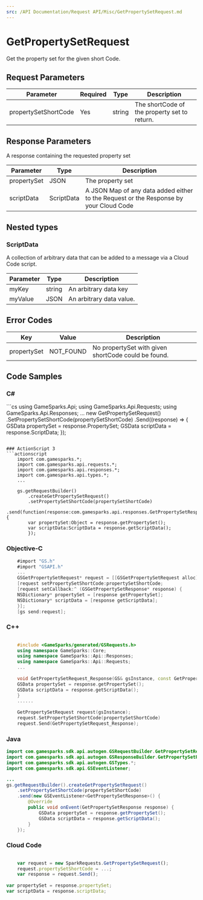 ```yaml
---
src: /API Documentation/Request API/Misc/GetPropertySetRequest.md
---
```


# GetPropertySetRequest


Get the property set for the given short Code.


## Request Parameters

Parameter | Required | Type | Description
--------- | -------- | ---- | -----------
propertySetShortCode | Yes | string | The shortCode of the property set to return.

## Response Parameters


A response containing the requested property set

Parameter | Type | Description
--------- | ---- | -----------
propertySet | JSON | The property set
scriptData | ScriptData | A JSON Map of any data added either to the Request or the Response by your Cloud Code

## Nested types

### ScriptData

A collection of arbitrary data that can be added to a message via a Cloud Code script.

Parameter | Type | Description
--------- | ---- | -----------
myKey | string | An arbitrary data key
myValue | JSON | An arbitrary data value.

## Error Codes

Key | Value | Description
--------- | ----------- | -----------
propertySet | NOT_FOUND | No propertySet with given shortCode could be found.

## Code Samples

<h3>C#</h3>
```cs
	using GameSparks.Api;
	using GameSparks.Api.Requests;
	using GameSparks.Api.Responses;
	...
	new GetPropertySetRequest()
		.SetPropertySetShortCode(propertySetShortCode)
		.Send((response) => {
		GSData propertySet = response.PropertySet; 
		GSData scriptData = response.ScriptData; 
		});

```

### ActionScript 3
```actionscript
	import com.gamesparks.*;
	import com.gamesparks.api.requests.*;
	import com.gamesparks.api.responses.*;
	import com.gamesparks.api.types.*;
	...
	
	gs.getRequestBuilder()
	    .createGetPropertySetRequest()
		.setPropertySetShortCode(propertySetShortCode)
		.send(function(response:com.gamesparks.api.responses.GetPropertySetResponse):void {
		var propertySet:Object = response.getPropertySet(); 
		var scriptData:ScriptData = response.getScriptData(); 
		});

```

### Objective-C
```objectivec
	#import "GS.h"
	#import "GSAPI.h"
	...
	GSGetPropertySetRequest* request = [[GSGetPropertySetRequest alloc] init];
	[request setPropertySetShortCode:propertySetShortCode;
	[request setCallback:^ (GSGetPropertySetResponse* response) {
	NSDictionary* propertySet = [response getPropertySet]; 
	NSDictionary* scriptData = [response getScriptData]; 
	}];
	[gs send:request];

```

### C++
```cpp

	#include <GameSparks/generated/GSRequests.h>
	using namespace GameSparks::Core;
	using namespace GameSparks::Api::Responses;
	using namespace GameSparks::Api::Requests;
	...
	
	void GetPropertySetRequest_Response(GS& gsInstance, const GetPropertySetResponse& response) {
	GSData propertySet = response.getPropertySet(); 
	GSData scriptData = response.getScriptData(); 
	}
	......
	
	GetPropertySetRequest request(gsInstance);
	request.SetPropertySetShortCode(propertySetShortCode)
	request.Send(GetPropertySetRequest_Response);
```

### Java
```java
import com.gamesparks.sdk.api.autogen.GSRequestBuilder.GetPropertySetRequest;
import com.gamesparks.sdk.api.autogen.GSResponseBuilder.GetPropertySetResponse;
import com.gamesparks.sdk.api.autogen.GSTypes.*;
import com.gamesparks.sdk.api.GSEventListener;

...
gs.getRequestBuilder().createGetPropertySetRequest()
	.setPropertySetShortCode(propertySetShortCode)
	.send(new GSEventListener<GetPropertySetResponse>() {
		@Override
		public void onEvent(GetPropertySetResponse response) {
			GSData propertySet = response.getPropertySet(); 
			GSData scriptData = response.getScriptData(); 
		}
	});

```

### Cloud Code
```javascript

	var request = new SparkRequests.GetPropertySetRequest();
	request.propertySetShortCode = ...;
	var response = request.Send();
	
var propertySet = response.propertySet; 
var scriptData = response.scriptData; 
```


